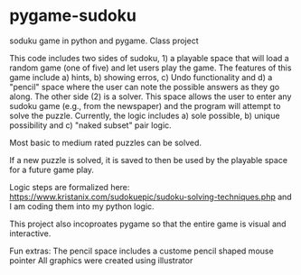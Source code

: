 # pygame-sudoku
soduku game in python and pygame.  Class project

This code includes two sides of sudoku, 1) a playable space that will load a random game (one of five) and let users play the game.  The features of this game include a) hints, b) showing erros, c) Undo functionality and d) a "pencil" space where the user can note the possible answers as they go along.  The other side (2) is a solver.  This space allows the user to enter any sudoku game (e.g., from the newspaper) and the program will attempt to solve the puzzle.  Currently, the logic includes a) sole possible, b) unique possibility and c) "naked subset" pair logic.

Most basic to medium rated puzzles can be solved.

If a new puzzle is solved, it is saved to then be used by the playable space for a future game play.

Logic steps are formalized here: https://www.kristanix.com/sudokuepic/sudoku-solving-techniques.php and I am coding them into my python logic.

This project also incoproates pygame so that the entire game is visual and interactive.

Fun extras:
The pencil space includes a custome pencil shaped mouse pointer
All graphics were created using illustrator
